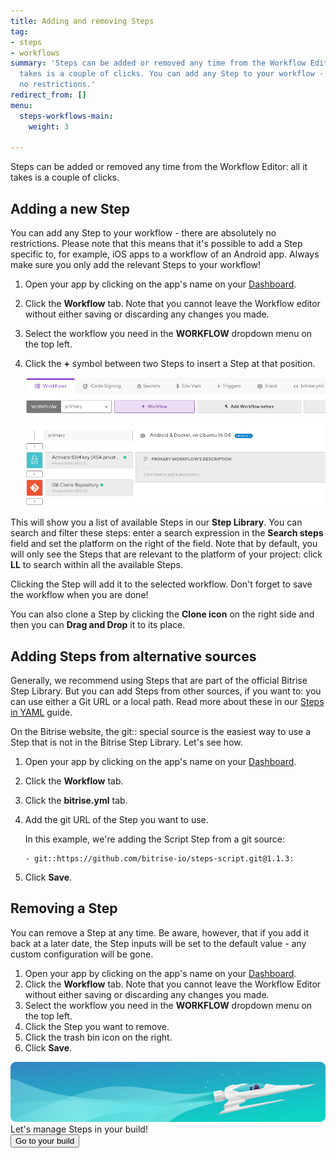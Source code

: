 ```yaml
---
title: Adding and removing Steps
tag:
- steps
- workflows
summary: 'Steps can be added or removed any time from the Workflow Editor: all it
  takes is a couple of clicks. You can add any Step to your workflow - there are absolutely
  no restrictions.'
redirect_from: []
menu:
  steps-workflows-main:
    weight: 3

---
```

Steps can be added or removed any time from the Workflow Editor: all it takes is a couple of clicks.

## Adding a new Step

You can add any Step to your workflow - there are absolutely no restrictions. Please note that this means that it's possible to add a Step specific to, for example, iOS apps to a workflow of an Android app. Always make sure you only add the relevant Steps to your workflow!

1. Open your app by clicking on the app's name on your [Dashboard](https://app.bitrise.io/dashboard).
2. Click the **Workflow** tab. Note that you cannot leave the Workflow editor without either saving or discarding any changes you made.
3. Select the workflow you need in the **WORKFLOW** dropdown menu on the top left.
4. Click the **+** symbol between two Steps to insert a Step at that position.

   ![Adding a step](/img/adding-step-1.png)

This will show you a list of available Steps in our **Step Library**.
You can search and filter these steps: enter a search expression in the **Search steps** field and set the platform on the right of the field. Note that by default, you will only see the Steps that are relevant to the platform of your project: click **LL** to search within all the available Steps.

Clicking the Step will add it to the selected workflow. Don't forget to save the workflow when you are done!

You can also clone a Step by clicking the **Clone icon** on the right side and then you can **Drag and Drop** it to its place.

## Adding Steps from alternative sources 

Generally, we recommend using Steps that are part of the official Bitrise Step Library. But you can add Steps from other sources, if you want to: you can use either a Git URL or a local path. Read more about these in our [Steps in YAML](/bitrise-cli/steps/#special-step-sources) guide. 

On the Bitrise website, the git:: special source is the easiest way to use a Step that is not in the Bitrise Step Library. Let's see how.

1. Open your app by clicking on the app's name on your [Dashboard](https://app.bitrise.io/dashboard).
2. Click the **Workflow** tab.
3. Click the **bitrise.yml** tab. 
4. Add the git URL of the Step you want to use. 

   In this example, we're adding the Script Step from a git source:
   ```
   - git::https://github.com/bitrise-io/steps-script.git@1.1.3:
   ```
5. Click **Save**.

## Removing a Step

You can remove a Step at any time. Be aware, however, that if you add it back at a later date, the Step inputs will be set to the default value - any custom configuration will be gone.

1. Open your app by clicking on the app's name on your [Dashboard](https://app.bitrise.io/dashboard).
2. Click the **Workflow** tab. Note that you cannot leave the Workflow Editor without either saving or discarding any changes you made.
3. Select the workflow you need in the **WORKFLOW** dropdown menu on the top left.
4. Click the Step you want to remove.
5. Click the trash bin icon on the right.
6. Click **Save**.

<div class="banner">
<img src="/assets/images/banner-bg-888x170.png" style="border: none;">
<div class="deploy-text">Let's manage Steps in your build!</div>
<a target="_blank" href="https://app.bitrise.io/dashboard/builds"><button class="button">Go to your build</button></a>
</div>
